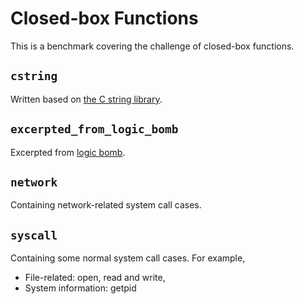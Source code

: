 # Closed-box Functions
This is a benchmark covering the challenge of closed-box functions.

## `cstring`

Written based on [the C string library](https://cplusplus.com/reference/cstring/).

## `excerpted_from_logic_bomb`

Excerpted from [logic bomb](https://github.com/hxuhack/logic_bombs).

## `network`

Containing network-related system call cases.

## `syscall`

Containing some normal system call cases.
For example,
- File-related: open, read and write,
- System information: getpid
